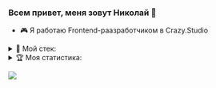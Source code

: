 ### Всем привет, меня зовут Николай 👋

- 🎮 Я работаю Frontend-раазработчиком в Crazy.Studio


<details>
<summary>🔨 Мой стек:</summary>

  
![HTML5](https://img.shields.io/badge/html5-%23E34F26.svg?style=for-the-badge&logo=html5&logoColor=white)	
![CSS3](https://img.shields.io/badge/css3-%231572B6.svg?style=for-the-badge&logo=css3&logoColor=white)
![SASS](https://img.shields.io/badge/SASS-hotpink.svg?style=for-the-badge&logo=SASS&logoColor=white)
![JavaScript](https://img.shields.io/badge/javascript-%23323330.svg?style=for-the-badge&logo=javascript&logoColor=%23F7DF1E)
![TypeScript](https://img.shields.io/badge/typescript-%23007ACC.svg?style=for-the-badge&logo=typescript&logoColor=white)
![React](https://img.shields.io/badge/react-%2320232a.svg?style=for-the-badge&logo=react&logoColor=%2361DAFB)
![Vue.js](https://img.shields.io/badge/vuejs-%2335495e.svg?style=for-the-badge&logo=vuedotjs&logoColor=%234FC08D)
![NodeJS](https://img.shields.io/badge/node.js-6DA55F?style=for-the-badge&logo=node.js&logoColor=white)
![Express.js](https://img.shields.io/badge/express.js-%23404d59.svg?style=for-the-badge&logo=express&logoColor=%2361DAFB)
![Git](https://img.shields.io/badge/git-%23F05033.svg?style=for-the-badge&logo=git&logoColor=white)

</details>

<details>
<summary>🏆 Моя статистика:</summary>

[![GitHub Streak](http://github-readme-streak-stats.herokuapp.com?user=NikolayDimitriev&theme=tokyonight-duo&mode=weekly&hide_longest_streak=true)](https://git.io/streak-stats)

![](https://github-profile-summary-cards.vercel.app/api/cards/most-commit-language?username=NikolayDimitriev&theme=solarized_dark)    ![](https://github-profile-summary-cards.vercel.app/api/cards/repos-per-language?username=NikolayDimitriev&theme=solarized_dark)


</details>

![](https://komarev.com/ghpvc/?username=NikolayDimitriev)
